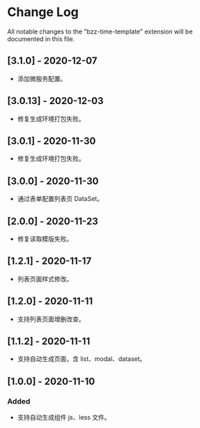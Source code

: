 # Change Log

All notable changes to the "bzz-time-template" extension will be documented in this file.

## [3.1.0] - 2020-12-07

- 添加微服务配置。

## [3.0.13] - 2020-12-03

- 修复生成环境打包失败。

## [3.0.1] - 2020-11-30

- 修复生成环境打包失败。

## [3.0.0] - 2020-11-30

- 通过表单配置列表页 DataSet。

## [2.0.0] - 2020-11-23

- 修复读取模版失败。

## [1.2.1] - 2020-11-17

- 列表页面样式修改。

## [1.2.0] - 2020-11-11

- 支持列表页面增删改查。

## [1.1.2] - 2020-11-11

- 支持自动生成页面，含 list、modal、dataset。

## [1.0.0] - 2020-11-10

### Added

- 支持自动生成组件 js、less 文件。

